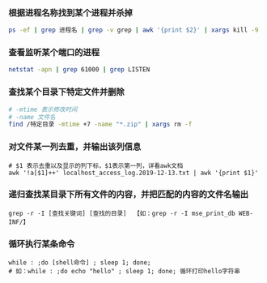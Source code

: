### 根据进程名称找到某个进程并杀掉
```bash
ps -ef | grep 进程名 | grep -v grep | awk '{print $2}' | xargs kill -9 
```
### 查看监听某个端口的进程
```bash
netstat -apn | grep 61000 | grep LISTEN
```
### 查找某个目录下特定文件并删除
```bash
# -mtime 表示修改时间
# -name 文件名
find /特定目录 -mtime +7 -name "*.zip" | xargs rm -f
```
### 对文件某一列去重，并输出该列信息
```
# $1 表示去重以及显示的列下标，$1表示第一列，详看awk文档
awk '!a[$1]++' localhost_access_log.2019-12-13.txt | awk '{print $1}'
```

### 递归查找某目录下所有文件的内容，并把匹配的内容的文件名输出
```
grep -r -I [查找关键词] [查找的目录]  【如：grep -r -I mse_print_db WEB-INF/】
```

### 循环执行某条命令
```
while : ;do [shell命令] ; sleep 1; done;
# 如：while : ;do echo "hello" ; sleep 1; done; 循环打印hello字符串
```